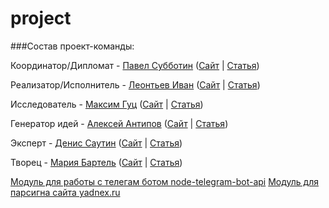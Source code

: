 # project
###Состав проект-команды:

Координатор/Дипломат - [Павел Субботин](https://github.com/paulsub) ([Сайт](http://paul.1gb.ru/stankin/oop/sandbox/idb-13-13/Subbotin/) | [Статья](https://github.com/stankin/oop/wiki/%D0%9B%D0%B0%D0%B1%D0%BE%D1%80%D0%B0%D1%82%D0%BE%D1%80%D0%BD%D0%B0%D1%8F-%D1%80%D0%B0%D0%B1%D0%BE%D1%82%D0%B0-%E2%84%964))

Реализатор/Исполнитель - [Леонтьев Иван](https://github.com/ivanleontev) ([Сайт](http://paul.1gb.ru/stankin/oop/sandbox/idb-13-13/leontev/) | [Статья](https://github.com/stankin/oop/wiki/%D0%A2%D1%8D%D0%B3%D0%B8-HTML.--a))

Исследователь - [Максим Гуц](https://github.com/MaximGuts) ([Сайт](http://paul.1gb.ru/stankin/oop/sandbox/idb-13-13/Guts/) | [Статья](https://github.com/stankin/oop/wiki/UML.-%D0%94%D0%B8%D0%B0%D0%B3%D1%80%D0%B0%D0%BC%D0%BC%D0%B0-%D0%B4%D0%B5%D1%8F%D1%82%D0%B5%D0%BB%D1%8C%D0%BD%D0%BE%D1%81%D1%82%D0%B8))

Генератор идей - [Алексей Антипов](https://github.com/Alexey28) ([Сайт](http://paul.1gb.ru/stankin/oop/sandbox/idb-13-13/Antipov/) | [Статья](https://github.com/stankin/oop/wiki/%D0%9B%D0%B0%D0%B1%D0%BE%D1%80%D0%B0%D1%82%D0%BE%D1%80%D0%BD%D0%B0%D1%8F-%D1%80%D0%B0%D0%B1%D0%BE%D1%82%D0%B0-%E2%84%966))

Эксперт - [Денис Саутин](https://github.com/SautinDenis) ([Сайт](http://paul.1gb.ru/stankin/oop/sandbox/idb-13-13/Sautin/)  | [Статья](https://github.com/stankin/oop/wiki/UML.-%D0%94%D0%B8%D0%B0%D0%B3%D1%80%D0%B0%D0%BC%D0%BC%D0%B0-%D1%80%D0%B0%D0%B7%D0%B2%D0%B5%D1%80%D1%82%D1%8B%D0%B2%D0%B0%D0%BD%D0%B8%D1%8F))

Творец - [Мария Бартель](https://github.com/mariabartel) ([Сайт](http://paul.1gb.ru/stankin/oop/sandbox/idb-13-13/Bartel/) | [Статья](https://github.com/stankin/oop/wiki/%D0%A2%D0%B5%D0%B3%D0%B8-HTML.-Style))

[Модуль для работы с телегам ботом node-telegram-bot-api](https://github.com/yagop/node-telegram-bot-api)
[Модуль для парсигна сайта yadnex.ru](https://github.com/rchipka/node-osmosis)
